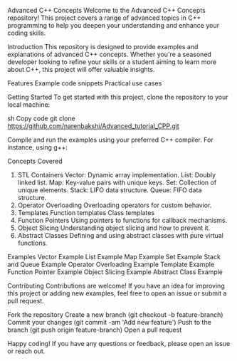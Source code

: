 Advanced C++ Concepts
Welcome to the Advanced C++ Concepts repository! This project covers a range of advanced topics in C++ programming to help you deepen your understanding and enhance your coding skills.

Introduction
This repository is designed to provide examples and explanations of advanced C++ concepts. Whether you're a seasoned developer looking to refine your skills or a student aiming to learn more about C++, this project will offer valuable insights.

Features
Example code snippets
Practical use cases

Getting Started
To get started with this project, clone the repository to your local machine:

sh
Copy code
git clone https://github.com/narenbakshi/Advanced_tutorial_CPP.git

Compile and run the examples using your preferred C++ compiler. For instance, using g++:

Concepts Covered
1. STL Containers
Vector: Dynamic array implementation.
List: Doubly linked list.
Map: Key-value pairs with unique keys.
Set: Collection of unique elements.
Stack: LIFO data structure.
Queue: FIFO data structure.
2. Operator Overloading
Overloading operators for custom behavior.
3. Templates
Function templates
Class templates
4. Function Pointers
Using pointers to functions for callback mechanisms.
5. Object Slicing
Understanding object slicing and how to prevent it.
6. Abstract Classes
Defining and using abstract classes with pure virtual functions.



Examples
Vector Example
List Example
Map Example
Set Example
Stack and Queue Example
Operator Overloading Example
Template Example
Function Pointer Example
Object Slicing Example
Abstract Class Example

Contributing
Contributions are welcome! If you have an idea for improving this project or adding new examples, feel free to open an issue or submit a pull request.

Fork the repository
Create a new branch (git checkout -b feature-branch)
Commit your changes (git commit -am 'Add new feature')
Push to the branch (git push origin feature-branch)
Open a pull request

Happy coding! If you have any questions or feedback, please open an issue or reach out.
